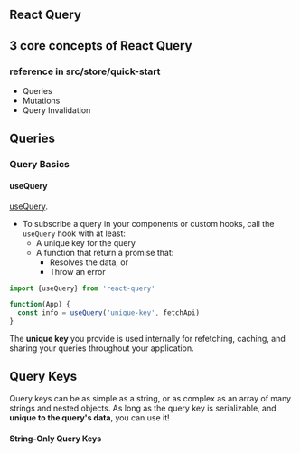 ## React Query

## 3 core concepts of React Query

### reference in src/store/quick-start

- Queries
- Mutations
- Query Invalidation

## Queries

### Query Basics

#### useQuery

[useQuery](https://react-query.tanstack.com/guides/queries).

- To subscribe a query in your components or custom hooks, call the `useQuery` hook with at least:
  - A unique key for the query
  - A function that return a promise that:
    - Resolves the data, or
    - Throw an error

```javascript
import {useQuery} from 'react-query'

function(App) {
  const info = useQuery('unique-key', fetchApi)
}
```

The **unique key** you provide is used internally for refetching, caching, and sharing your queries throughout your application.

## Query Keys

Query keys can be as simple as a string, or as complex as an array of many strings and nested objects. As long as the query key is serializable, and **unique to the query's data**, you can use it!

#### String-Only Query Keys
